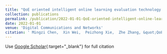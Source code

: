 ```yaml
---
title: "QoE oriented intelligent online learning evaluation technology in B5G scenario"
collection: publications
permalink: /publication/2022-01-01-QoE-oriented-intelligent-online-learning-evaluation-technology-in-B5G-scenario
date: 2022-01-01
venue: 'Digital Communications and Networks'
citation: ' Mingzi Chen,  Xin Wei,  Peizhong Xie,  Zhe Zhang, &quot;QoE oriented intelligent online learning evaluation technology in B5G scenario.&quot; Digital Communications and Networks, 2022.'
---
```

Use [Google Scholar](https://scholar.google.com/scholar?q=QoE+oriented+intelligent+online+learning+evaluation+technology+in+B5G+scenario){:target="_blank"} for full citation